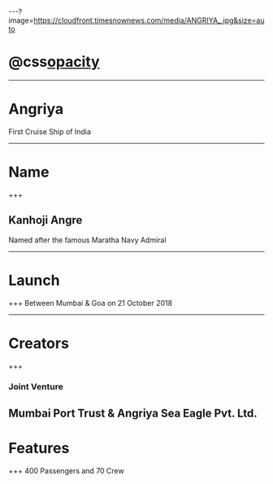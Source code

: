 ---?image=https://cloudfront.timesnownews.com/media/ANGRIYA_.jpg&size=auto
# @css[opacity](Angriya)
---
# Angriya
First Cruise Ship of India

---
# Name
+++
## Kanhoji Angre
Named after the famous Maratha Navy Admiral

---
# Launch
+++
Between Mumbai & Goa 
on 
21 October 2018

---
# Creators
+++
### Joint Venture
Mumbai Port Trust & Angriya Sea Eagle Pvt. Ltd.
---
# Features
+++
400 Passengers and 70 Crew
